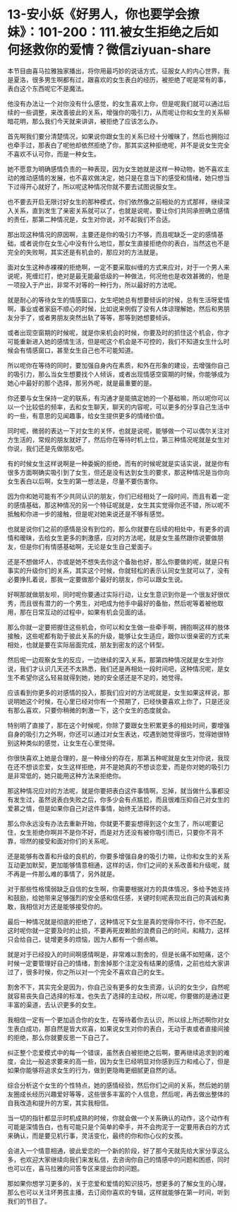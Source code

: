 # 13-安小妖《好男人，你也要学会撩妹》：101-200：111.被女生拒绝之后如何拯救你的爱情？微信ziyuan-share

本节目由喜马拉雅独家播出，将你用最巧妙的说话方式，征服女人的内心世界，我是夏洛，很多男生啊都有过，跟喜欢的女生表白的经历，被拒绝了呢是常有的事，表白这个东西呢它不是魔法。

他没有办法让一个对你没有什么感觉，的女生喜欢上你，但是呢我们就可以通过后续的一些调整，来改善彼此的关系，增强你的吸引力，从而呢让你和女生的关系柳暗花明，那么我们今天就来讲讲，被拒绝了应该怎么办。

首先啊我们要分清楚情况，如果说你跟女生的关系已经十分暧昧了，然后也拥抱过也牵手过，那表白了呢他却依然拒绝了你，那其实这种拒绝呢，并不是说女生完全不喜欢不认可你，而是一种女生。

她不愿意为明确感情负责的一种表现，因为女生她就是这样一种动物，她不喜欢主动的推动感情的发展，也不喜欢做决定，她只是在意当下的感受和情绪，她只想当下过得开心就好了，所以呢这种情况你就不要去试图说服女生。

也不要去开启无限讨好女生的那种模式，你们依然像之前相处的方式那样，继续深入关系，直到发生了亲密关系就可以了，也就是说呢，要让你们共同承担确立感情的责任，那第二种情况是，女生对你说，对不起我们不合适。

那出现这种情况的原因啊，主要还是你的吸引力不够，而且呢缺乏一定的感情基础，或者说你在女生心中没有什么地位，那女生直接拒绝你的表白，当然这也不是完全的失败啊，其实还是有机会的，那应对的方法就是。

面对女生这种赤裸裸的拒绝啊，一定不要采取纠缠的方式来应对，对于一个男人来说呢，死缠烂打，绝对是最无能最低级的一种做法，何况他也是收效甚微的，他是一项投入于产出，非常不对等的一种行为，所以最好的方法呢。

就是耐心的等待女生的情感窗口，女生吧她总有想要倾诉的时候，总有生活呀爱情啊，事业或者家庭不顺心的时候，比如说来例假了没有人体谅理解她，然后和男朋友分手了，或者男朋友突然出轨了等等，那等到她想要倾诉。

或者出现空窗期的时候呢，就是你来机会的时候，你要及时的抓住这个机会，你才可能重新进入她的感情生活，但是呢这个机会是不可控的，我们不知道女生什么时候会有情感窗口，甚至女生自己也不可能知道。

所以呢你在等待的同时，要加强自身内在素质，和外在形象的建设，去增强你自己的吸引力，那么当女生想要找个人倾诉，或者出现情感空窗期的时候，你能够成为她心中最好的那个选择，那另外呢，就是最重要的是。

你还要与女生保持一定的联系，有沟通才是能搞定她的一个基础嘛，所以呢你可以以一个比较低的频率，去和女生聊天，聊天的内容呢，可以更多的分享自己生活中的一些，有意思的见闻趣事，给女生提供更多的情绪价值。

同时呢，微弱的表达一下对女生的关怀，也就是说呢，能够做一个可以偶尔关注对方生活的，常规的朋友就好了，然后你在等待时机上位，第三种情况呢就是女生对你说，我们还是先做朋友吧。

有的时候女生这样说啊是一种委婉的拒绝，而有的时候呢就是实话实说，就是你有很多方面啊确实吸引到了女生，但还是没有达到女生的要求，那这种情况是当你向女生表白以后啊，女生的第一想法是，尽量不要伤害你。

因为你和她可能有不少共同认识的朋友，你们已经相处了一段时间，而且有着一定的感情基础，那这种情况的另一个特征呢就是，女生其实觉得你还不错，所以呢不抵触和你进一步的接触，但是呢对她来说还是不够有感觉。

也就是说你们之前的感情是没有到位的，那么你就要在后续的相处中，有更多的调情和暧昧，去给女生更多的刺激感，应对的方法呢，就是女生虽然跟你说要做朋友，但是你们有情感基础啊，无论是女生自己爱面子。

还是不想做坏人，亦或是她不想失去你这个备胎也好，那么你要做的呢，就是只有事实的升级你们的关系，其实这个时候，你就轻松的表示认同女生就可以了，没有必要挣扎着说，那我一定要做那个最好的朋友，你可以跟女生说。

好啊那就做朋友呗，同时呢你要通过实际行动，让女生意识到你是一个很友好很优秀，而且很有潜力的一个男生，对吧成为他手中最好的备胎，然后呢等着被他取用，那在日常互动的过程中，如果有机会见面的话。

那么你就一定要把握住这些机会，你可以和女生做一些牵手啊，拥抱啊这样的肢体接触，这些呢都有助于彼此关系的升级，能够让女生适应，跟你以很亲密的方式来相处，也就是要在实际层面完成，朋友到密友的这个转型。

然后呢一边观察女生的反应，一边继续的深入关系，那第四种情况就是女生对你说，我们才认识几天还不太熟悉，我们还是再相处一段时间吧，这种情况呢，是女生不希望你这么轻易就得到她，她的安全感还是不足的，她觉得。

应该看到你更多的对感情的投入，那我们应对的方法呢就是，女生如果这样说，那说明她这个时候，在心里已经对你有一个预期了，已经快要喜欢上你了，只是还没有那么喜欢，只要你稍微的刺激一下，这个女生的态度就会。

特别明了直接了，那在这个时候呢，你除了要跟女生积累更多的相处时间，要增强自身的吸引力之外啊，你还可以通过对女生表达，哎遇到她觉得很巧，觉得她很特别这种类似的感觉，让女生在心里觉得。

你很快喜欢上她是合理的，是一种缘分的存在，那第五种呢就是女生对你说，我现在还不想谈恋爱，女生这样拒绝，并不是她真的不想谈恋爱，而是你对她的吸引力是非常低的，她只能用这种方法来拒绝你。

那这种情况应对的方法呢，就是你要把表白这件事情啊，忘掉，就当做什么事都没有发生过，虽然说表白失败之后，你多少会有点尴尬，而且很难压抑自己对女生的爱慕之情，但是如果你自己对这件事情，始终无法释怀的话。

那么你永远没有办法去重新开始，你就更不要妄想得到这个女生了，所以呢要记住，女生拒绝你啊并不是你不好，而是对方还没有被你吸引而已，只要你不背不靠，坦然的接受和面对你们的关系呢。

还是能够有改善和升级的良机的，你要多增强自身的吸引力嘛，让你和女生的关系互动更加默契，更加能够情意相通，这样的话，你们之间的关系改善和升级呢，就不再是一件那么难的事情了，另外就是。

对于那些性格懦弱缺乏自信的女生啊，你需要根据对方的具体情况，多给予她支持和鼓励，给她带来足够强烈的安全感和信任感，关键时刻呢表现出自己的真诚和勇敢，我相信对方还是能够接受你的。

最后一种情况就是彻底的拒绝了，这种情况下女生是真的觉得你不行，你不匹配，这时呢你就一定要及时的止损，不要再死皮赖脸的浪费自己的时间，和精力，这样只会给自己，徒增更多的烦恼，因为人都有一个弱点嘛。

就是对于已经投入的时间啊感情啊是，非常难以割舍的，但是长痛不如短痛，这个时候一定要管理好自己的情绪，割舍掉那个注定没有结果的感情，之前也给大家讲过了，很多时候，你之所以对一个完全不喜欢自己的女生。

割舍不下，其实完全是因为，你自己没有更多的女生资源，认识的女生少，自然呢就容易丧失自己选择的标准，也失去了选择的主动权，所以呢，你要做的是通过更丰富的渠道，去认识更多的女生。

我相信一定有一个更加适合你的女生，在等待着你去认识，所以综上所述啊你对女生表白成功，那自然是皆大欢喜，如果说女生对你的表白，无动于衷或者直接间接的拒绝，那么你就要反思一下自己了。

纠正整个恋爱模式中的每一个错误，虽然表白被拒绝之后啊，要再继续追求到的难度，会比一般追求要来的高一些，因为女生已经明显对你感到压力和戒心了，但是如果你能够将追求女生的行为，做到更隐晦更细腻更自然的话。

综合分析这个女生的个性特点，她的感情经验，然后你们之间的关系，然后她的朋友圈成长经历兴趣爱好等等，这些很多丰富的个人信息，然后呢，再去做出整体的自我改造和提升的方案，其实我相信。

当一切的指针都显示时机成熟的时候，你就会做一个关系确认的动作，这个动作有可能是深情告白，也有可能只是个简单的牵手，并不会拘泥于一定要用表白的方式来确认，而是要见机行事，灵活变化，最终的你和你心仪的女孩。

会进入一个情意相通，彼此爱恋的一个新的阶段，好了那今天就先给大家分享这么多，也欢迎大家继续向我们来发私信，去咨询你自己的情感中的问题和困惑，同时也可以在，喜马拉雅的问答专区来提出你的问题。

那如果你想学习更多的，关于恋爱和爱情的知识技巧，想更多的了解女生的心理，那么也可以关注坏男孩主播，去订阅你喜欢的专辑，这样就能够在第一时间，听到我们的节目了。


